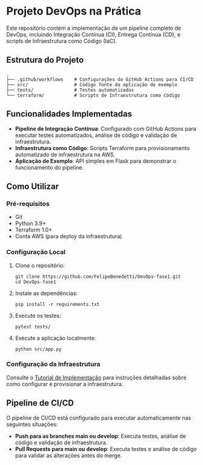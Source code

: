 # Projeto DevOps na Prática

Este repositório contém a implementação de um pipeline completo de DevOps, incluindo Integração Contínua (CI), Entrega Contínua (CD), e scripts de Infraestrutura como Código (IaC).

## Estrutura do Projeto

```
.
├── .github/workflows    # Configurações do GitHub Actions para CI/CD
├── src/                 # Código fonte da aplicação de exemplo
├── tests/               # Testes automatizados
└── terraform/           # Scripts de Infraestrutura como Código
```

## Funcionalidades Implementadas

- **Pipeline de Integração Contínua**: Configurado com GitHub Actions para executar testes automatizados, análise de código e validação de infraestrutura.
- **Infraestrutura como Código**: Scripts Terraform para provisionamento automatizado de infraestrutura na AWS.
- **Aplicação de Exemplo**: API simples em Flask para demonstrar o funcionamento do pipeline.

## Como Utilizar

### Pré-requisitos

- Git
- Python 3.9+
- Terraform 1.0+
- Conta AWS (para deploy da infraestrutura)

### Configuração Local

1. Clone o repositório:
   ```
   git clone https://github.com/FelipeBenedetti/DevOps-fase1.git
   cd DevOps-fase1
   ```

2. Instale as dependências:
   ```
   pip install -r requirements.txt
   ```

3. Execute os testes:
   ```
   pytest tests/
   ```

4. Execute a aplicação localmente:
   ```
   python src/app.py
   ```

### Configuração da Infraestrutura

Consulte o [Tutorial de Implementação](docs/tutorial_implementacao.md) para instruções detalhadas sobre como configurar e provisionar a infraestrutura.

## Pipeline de CI/CD

O pipeline de CI/CD está configurado para executar automaticamente nas seguintes situações:

- **Push para as branches main ou develop**: Executa testes, análise de código e validação de infraestrutura.
- **Pull Requests para main ou develop**: Executa testes e análise de código para validar as alterações antes do merge.